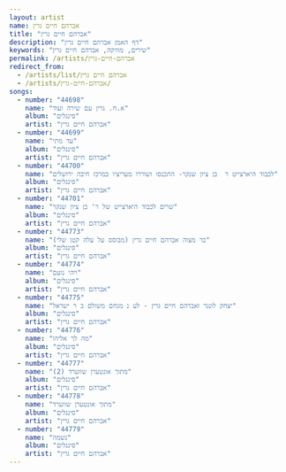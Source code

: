 ```yaml
---
layout: artist
name: אברהם חיים גרין
title: "אברהם חיים גרין"
description: "דף האמן אברהם חיים גרין"
keywords: "שירים, מוזיקה, אברהם חיים גרין"
permalink: /artists/אברהם-חיים-גרין
redirect_from:
  - /artists/list/אברהם חיים גרין
  - /artists/אברהם-חיים-גרין/
songs:
  - number: "44698"
    name: "א.ח. גרין עם שירה ועוד"
    album: "סינגלים"
    artist: "אברהם חיים גרין"
  - number: "44699"
    name: "עד מתי"
    album: "סינגלים"
    artist: "אברהם חיים גרין"
  - number: "44700"
    name: "לכבוד היארצייט ר  בן ציון שנקר- התכנסו ושוררו מעריציו במרכז חיבה ירושלים"
    album: "סינגלים"
    artist: "אברהם חיים גרין"
  - number: "44701"
    name: "שרים לכבוד היארצייט של ר' בן ציון שנקר"
    album: "סינגלים"
    artist: "אברהם חיים גרין"
  - number: "44773"
    name: "בר מצוה אברהם חיים גרין (מבוסס על עלה קטן שלי)"
    album: "סינגלים"
    artist: "אברהם חיים גרין"
  - number: "44774"
    name: "ויהי נועם"
    album: "סינגלים"
    artist: "אברהם חיים גרין"
  - number: "44775"
    name: "יצחק לונגר ואברהם חיים גרין - לע נ מנחם משולם ב ר ישראל"
    album: "סינגלים"
    artist: "אברהם חיים גרין"
  - number: "44776"
    name: "מה לך אליהו"
    album: "סינגלים"
    artist: "אברהם חיים גרין"
  - number: "44777"
    name: "מתוך אונטערן שווערד (2)"
    album: "סינגלים"
    artist: "אברהם חיים גרין"
  - number: "44778"
    name: "מתוך אונטערן שווערד"
    album: "סינגלים"
    artist: "אברהם חיים גרין"
  - number: "44779"
    name: "נשמה"
    album: "סינגלים"
    artist: "אברהם חיים גרין"
---
```

